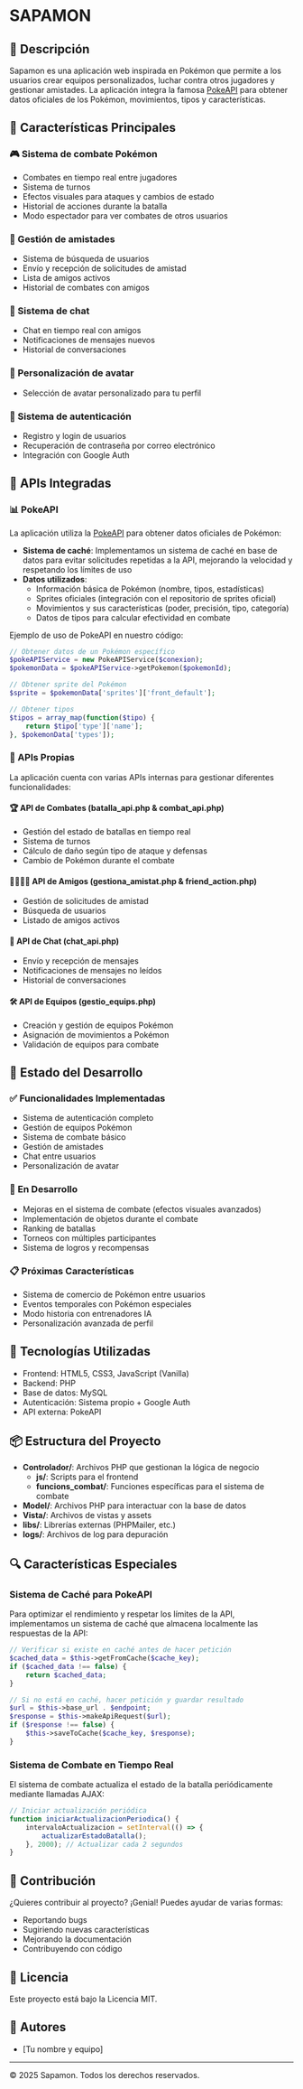 # SAPAMON

## 📝 Descripción
Sapamon es una aplicación web inspirada en Pokémon que permite a los usuarios crear equipos personalizados, luchar contra otros jugadores y gestionar amistades. La aplicación integra la famosa [PokeAPI](https://pokeapi.co/) para obtener datos oficiales de los Pokémon, movimientos, tipos y características.

## 🌟 Características Principales

### 🎮 Sistema de combate Pokémon
- Combates en tiempo real entre jugadores
- Sistema de turnos
- Efectos visuales para ataques y cambios de estado
- Historial de acciones durante la batalla
- Modo espectador para ver combates de otros usuarios

### 👥 Gestión de amistades
- Sistema de búsqueda de usuarios
- Envío y recepción de solicitudes de amistad
- Lista de amigos activos
- Historial de combates con amigos

### 💭 Sistema de chat
- Chat en tiempo real con amigos
- Notificaciones de mensajes nuevos
- Historial de conversaciones

### 🎨 Personalización de avatar
- Selección de avatar personalizado para tu perfil

### 🔐 Sistema de autenticación
- Registro y login de usuarios
- Recuperación de contraseña por correo electrónico
- Integración con Google Auth

## 🔧 APIs Integradas

### 📊 PokeAPI
La aplicación utiliza la [PokeAPI](https://pokeapi.co/) para obtener datos oficiales de Pokémon:

- **Sistema de caché**: Implementamos un sistema de caché en base de datos para evitar solicitudes repetidas a la API, mejorando la velocidad y respetando los límites de uso
- **Datos utilizados**:
  - Información básica de Pokémon (nombre, tipos, estadísticas)
  - Sprites oficiales (integración con el repositorio de sprites oficial)
  - Movimientos y sus características (poder, precisión, tipo, categoría)
  - Datos de tipos para calcular efectividad en combate

Ejemplo de uso de PokeAPI en nuestro código:
```php
// Obtener datos de un Pokémon específico
$pokeAPIService = new PokeAPIService($conexion);
$pokemonData = $pokeAPIService->getPokemon($pokemonId);

// Obtener sprite del Pokémon
$sprite = $pokemonData['sprites']['front_default'];

// Obtener tipos
$tipos = array_map(function($tipo) {
    return $tipo['type']['name'];
}, $pokemonData['types']);
```

### 🥊 APIs Propias
La aplicación cuenta con varias APIs internas para gestionar diferentes funcionalidades:

#### 🏆 API de Combates (batalla_api.php & combat_api.php)
- Gestión del estado de batallas en tiempo real
- Sistema de turnos
- Cálculo de daño según tipo de ataque y defensas
- Cambio de Pokémon durante el combate

#### 👨‍👩‍👧‍👦 API de Amigos (gestiona_amistat.php & friend_action.php)
- Gestión de solicitudes de amistad
- Búsqueda de usuarios
- Listado de amigos activos

#### 💬 API de Chat (chat_api.php)
- Envío y recepción de mensajes
- Notificaciones de mensajes no leídos
- Historial de conversaciones

#### 🛠️ API de Equipos (gestio_equips.php)
- Creación y gestión de equipos Pokémon
- Asignación de movimientos a Pokémon
- Validación de equipos para combate

## 🚀 Estado del Desarrollo

### ✅ Funcionalidades Implementadas
- Sistema de autenticación completo
- Gestión de equipos Pokémon
- Sistema de combate básico
- Gestión de amistades
- Chat entre usuarios
- Personalización de avatar

### 🔄 En Desarrollo
- Mejoras en el sistema de combate (efectos visuales avanzados)
- Implementación de objetos durante el combate
- Ranking de batallas
- Torneos con múltiples participantes
- Sistema de logros y recompensas

### 📋 Próximas Características
- Sistema de comercio de Pokémon entre usuarios
- Eventos temporales con Pokémon especiales
- Modo historia con entrenadores IA
- Personalización avanzada de perfil

## 🧰 Tecnologías Utilizadas
- Frontend: HTML5, CSS3, JavaScript (Vanilla)
- Backend: PHP
- Base de datos: MySQL
- Autenticación: Sistema propio + Google Auth
- API externa: PokeAPI

## 📦 Estructura del Proyecto
- **Controlador/**: Archivos PHP que gestionan la lógica de negocio
  - **js/**: Scripts para el frontend
  - **funcions_combat/**: Funciones específicas para el sistema de combate
- **Model/**: Archivos PHP para interactuar con la base de datos
- **Vista/**: Archivos de vistas y assets
- **libs/**: Librerías externas (PHPMailer, etc.)
- **logs/**: Archivos de log para depuración

## 🔍 Características Especiales

### Sistema de Caché para PokeAPI
Para optimizar el rendimiento y respetar los límites de la API, implementamos un sistema de caché que almacena localmente las respuestas de la API:

```php
// Verificar si existe en caché antes de hacer petición
$cached_data = $this->getFromCache($cache_key);
if ($cached_data !== false) {
    return $cached_data;
}

// Si no está en caché, hacer petición y guardar resultado
$url = $this->base_url . $endpoint;
$response = $this->makeApiRequest($url);
if ($response !== false) {
    $this->saveToCache($cache_key, $response);
}
```

### Sistema de Combate en Tiempo Real
El sistema de combate actualiza el estado de la batalla periódicamente mediante llamadas AJAX:

```javascript
// Iniciar actualización periódica
function iniciarActualizacionPeriodica() {
    intervaloActualizacion = setInterval(() => {
        actualizarEstadoBatalla();
    }, 2000); // Actualizar cada 2 segundos
}
```

## 🤝 Contribución
¿Quieres contribuir al proyecto? ¡Genial! Puedes ayudar de varias formas:
- Reportando bugs
- Sugiriendo nuevas características
- Mejorando la documentación
- Contribuyendo con código

## 📄 Licencia
Este proyecto está bajo la Licencia MIT.

## 👥 Autores
- [Tu nombre y equipo]

---

© 2025 Sapamon. Todos los derechos reservados.
